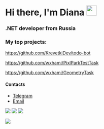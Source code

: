 # Hi there, I'm Diana <img src="https://github.com/blackcater/blackcater/raw/main/images/Hi.gif" height="32"/>
### .NET developer from Russia
### My top projects:
https://github.com/KrevetkiDev/todo-bot

https://github.com/wxhami/PixlParkTestTask

https://github.com/wxhami/GeometryTask

#### Contacts

- [Telegram](https://t.me/wxham)
- [Email](mailto:d18102002@mail.ru)

![](http://github-profile-summary-cards.vercel.app/api/cards/profile-details?username=wxhami&theme=aura_dark)
![](http://github-profile-summary-cards.vercel.app/api/cards/stats?username=wxhami&theme=aura_dark)
![](https://github-readme-streak-stats.herokuapp.com/?user=wxhami&theme=aura_dark)

<p>
  <a href="https://github.com/wxhami">
    <img src="https://komarev.com/ghpvc/?username=wxhami&color=blue&style=flat" />
  </a>
</p>
